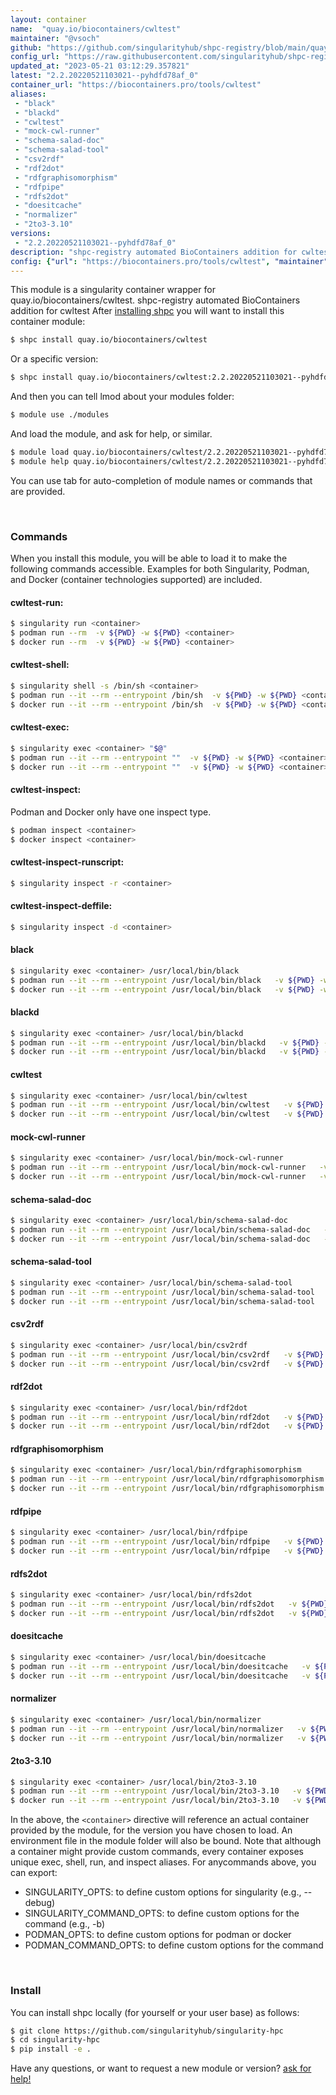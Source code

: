 ```yaml
---
layout: container
name:  "quay.io/biocontainers/cwltest"
maintainer: "@vsoch"
github: "https://github.com/singularityhub/shpc-registry/blob/main/quay.io/biocontainers/cwltest/container.yaml"
config_url: "https://raw.githubusercontent.com/singularityhub/shpc-registry/main/quay.io/biocontainers/cwltest/container.yaml"
updated_at: "2023-05-21 03:12:29.357821"
latest: "2.2.20220521103021--pyhdfd78af_0"
container_url: "https://biocontainers.pro/tools/cwltest"
aliases:
 - "black"
 - "blackd"
 - "cwltest"
 - "mock-cwl-runner"
 - "schema-salad-doc"
 - "schema-salad-tool"
 - "csv2rdf"
 - "rdf2dot"
 - "rdfgraphisomorphism"
 - "rdfpipe"
 - "rdfs2dot"
 - "doesitcache"
 - "normalizer"
 - "2to3-3.10"
versions:
 - "2.2.20220521103021--pyhdfd78af_0"
description: "shpc-registry automated BioContainers addition for cwltest"
config: {"url": "https://biocontainers.pro/tools/cwltest", "maintainer": "@vsoch", "description": "shpc-registry automated BioContainers addition for cwltest", "latest": {"2.2.20220521103021--pyhdfd78af_0": "sha256:3d4b506dfd348f63359e5e772f8e3aa5feb30c60c11b3fa4c5893e1055c01b0a"}, "tags": {"2.2.20220521103021--pyhdfd78af_0": "sha256:3d4b506dfd348f63359e5e772f8e3aa5feb30c60c11b3fa4c5893e1055c01b0a"}, "docker": "quay.io/biocontainers/cwltest", "aliases": {"black": "/usr/local/bin/black", "blackd": "/usr/local/bin/blackd", "cwltest": "/usr/local/bin/cwltest", "mock-cwl-runner": "/usr/local/bin/mock-cwl-runner", "schema-salad-doc": "/usr/local/bin/schema-salad-doc", "schema-salad-tool": "/usr/local/bin/schema-salad-tool", "csv2rdf": "/usr/local/bin/csv2rdf", "rdf2dot": "/usr/local/bin/rdf2dot", "rdfgraphisomorphism": "/usr/local/bin/rdfgraphisomorphism", "rdfpipe": "/usr/local/bin/rdfpipe", "rdfs2dot": "/usr/local/bin/rdfs2dot", "doesitcache": "/usr/local/bin/doesitcache", "normalizer": "/usr/local/bin/normalizer", "2to3-3.10": "/usr/local/bin/2to3-3.10"}}
---
```


This module is a singularity container wrapper for quay.io/biocontainers/cwltest.
shpc-registry automated BioContainers addition for cwltest
After [installing shpc](#install) you will want to install this container module:


```bash
$ shpc install quay.io/biocontainers/cwltest
```

Or a specific version:

```bash
$ shpc install quay.io/biocontainers/cwltest:2.2.20220521103021--pyhdfd78af_0
```

And then you can tell lmod about your modules folder:

```bash
$ module use ./modules
```

And load the module, and ask for help, or similar.

```bash
$ module load quay.io/biocontainers/cwltest/2.2.20220521103021--pyhdfd78af_0
$ module help quay.io/biocontainers/cwltest/2.2.20220521103021--pyhdfd78af_0
```

You can use tab for auto-completion of module names or commands that are provided.

<br>

### Commands

When you install this module, you will be able to load it to make the following commands accessible.
Examples for both Singularity, Podman, and Docker (container technologies supported) are included.

#### cwltest-run:

```bash
$ singularity run <container>
$ podman run --rm  -v ${PWD} -w ${PWD} <container>
$ docker run --rm  -v ${PWD} -w ${PWD} <container>
```

#### cwltest-shell:

```bash
$ singularity shell -s /bin/sh <container>
$ podman run --it --rm --entrypoint /bin/sh  -v ${PWD} -w ${PWD} <container>
$ docker run --it --rm --entrypoint /bin/sh  -v ${PWD} -w ${PWD} <container>
```

#### cwltest-exec:

```bash
$ singularity exec <container> "$@"
$ podman run --it --rm --entrypoint ""  -v ${PWD} -w ${PWD} <container> "$@"
$ docker run --it --rm --entrypoint ""  -v ${PWD} -w ${PWD} <container> "$@"
```

#### cwltest-inspect:

Podman and Docker only have one inspect type.

```bash
$ podman inspect <container>
$ docker inspect <container>
```

#### cwltest-inspect-runscript:

```bash
$ singularity inspect -r <container>
```

#### cwltest-inspect-deffile:

```bash
$ singularity inspect -d <container>
```


#### black

```bash
$ singularity exec <container> /usr/local/bin/black
$ podman run --it --rm --entrypoint /usr/local/bin/black   -v ${PWD} -w ${PWD} <container> -c " $@"
$ docker run --it --rm --entrypoint /usr/local/bin/black   -v ${PWD} -w ${PWD} <container> -c " $@"
```


#### blackd

```bash
$ singularity exec <container> /usr/local/bin/blackd
$ podman run --it --rm --entrypoint /usr/local/bin/blackd   -v ${PWD} -w ${PWD} <container> -c " $@"
$ docker run --it --rm --entrypoint /usr/local/bin/blackd   -v ${PWD} -w ${PWD} <container> -c " $@"
```


#### cwltest

```bash
$ singularity exec <container> /usr/local/bin/cwltest
$ podman run --it --rm --entrypoint /usr/local/bin/cwltest   -v ${PWD} -w ${PWD} <container> -c " $@"
$ docker run --it --rm --entrypoint /usr/local/bin/cwltest   -v ${PWD} -w ${PWD} <container> -c " $@"
```


#### mock-cwl-runner

```bash
$ singularity exec <container> /usr/local/bin/mock-cwl-runner
$ podman run --it --rm --entrypoint /usr/local/bin/mock-cwl-runner   -v ${PWD} -w ${PWD} <container> -c " $@"
$ docker run --it --rm --entrypoint /usr/local/bin/mock-cwl-runner   -v ${PWD} -w ${PWD} <container> -c " $@"
```


#### schema-salad-doc

```bash
$ singularity exec <container> /usr/local/bin/schema-salad-doc
$ podman run --it --rm --entrypoint /usr/local/bin/schema-salad-doc   -v ${PWD} -w ${PWD} <container> -c " $@"
$ docker run --it --rm --entrypoint /usr/local/bin/schema-salad-doc   -v ${PWD} -w ${PWD} <container> -c " $@"
```


#### schema-salad-tool

```bash
$ singularity exec <container> /usr/local/bin/schema-salad-tool
$ podman run --it --rm --entrypoint /usr/local/bin/schema-salad-tool   -v ${PWD} -w ${PWD} <container> -c " $@"
$ docker run --it --rm --entrypoint /usr/local/bin/schema-salad-tool   -v ${PWD} -w ${PWD} <container> -c " $@"
```


#### csv2rdf

```bash
$ singularity exec <container> /usr/local/bin/csv2rdf
$ podman run --it --rm --entrypoint /usr/local/bin/csv2rdf   -v ${PWD} -w ${PWD} <container> -c " $@"
$ docker run --it --rm --entrypoint /usr/local/bin/csv2rdf   -v ${PWD} -w ${PWD} <container> -c " $@"
```


#### rdf2dot

```bash
$ singularity exec <container> /usr/local/bin/rdf2dot
$ podman run --it --rm --entrypoint /usr/local/bin/rdf2dot   -v ${PWD} -w ${PWD} <container> -c " $@"
$ docker run --it --rm --entrypoint /usr/local/bin/rdf2dot   -v ${PWD} -w ${PWD} <container> -c " $@"
```


#### rdfgraphisomorphism

```bash
$ singularity exec <container> /usr/local/bin/rdfgraphisomorphism
$ podman run --it --rm --entrypoint /usr/local/bin/rdfgraphisomorphism   -v ${PWD} -w ${PWD} <container> -c " $@"
$ docker run --it --rm --entrypoint /usr/local/bin/rdfgraphisomorphism   -v ${PWD} -w ${PWD} <container> -c " $@"
```


#### rdfpipe

```bash
$ singularity exec <container> /usr/local/bin/rdfpipe
$ podman run --it --rm --entrypoint /usr/local/bin/rdfpipe   -v ${PWD} -w ${PWD} <container> -c " $@"
$ docker run --it --rm --entrypoint /usr/local/bin/rdfpipe   -v ${PWD} -w ${PWD} <container> -c " $@"
```


#### rdfs2dot

```bash
$ singularity exec <container> /usr/local/bin/rdfs2dot
$ podman run --it --rm --entrypoint /usr/local/bin/rdfs2dot   -v ${PWD} -w ${PWD} <container> -c " $@"
$ docker run --it --rm --entrypoint /usr/local/bin/rdfs2dot   -v ${PWD} -w ${PWD} <container> -c " $@"
```


#### doesitcache

```bash
$ singularity exec <container> /usr/local/bin/doesitcache
$ podman run --it --rm --entrypoint /usr/local/bin/doesitcache   -v ${PWD} -w ${PWD} <container> -c " $@"
$ docker run --it --rm --entrypoint /usr/local/bin/doesitcache   -v ${PWD} -w ${PWD} <container> -c " $@"
```


#### normalizer

```bash
$ singularity exec <container> /usr/local/bin/normalizer
$ podman run --it --rm --entrypoint /usr/local/bin/normalizer   -v ${PWD} -w ${PWD} <container> -c " $@"
$ docker run --it --rm --entrypoint /usr/local/bin/normalizer   -v ${PWD} -w ${PWD} <container> -c " $@"
```


#### 2to3-3.10

```bash
$ singularity exec <container> /usr/local/bin/2to3-3.10
$ podman run --it --rm --entrypoint /usr/local/bin/2to3-3.10   -v ${PWD} -w ${PWD} <container> -c " $@"
$ docker run --it --rm --entrypoint /usr/local/bin/2to3-3.10   -v ${PWD} -w ${PWD} <container> -c " $@"
```



In the above, the `<container>` directive will reference an actual container provided
by the module, for the version you have chosen to load. An environment file in the
module folder will also be bound. Note that although a container
might provide custom commands, every container exposes unique exec, shell, run, and
inspect aliases. For anycommands above, you can export:

 - SINGULARITY_OPTS: to define custom options for singularity (e.g., --debug)
 - SINGULARITY_COMMAND_OPTS: to define custom options for the command (e.g., -b)
 - PODMAN_OPTS: to define custom options for podman or docker
 - PODMAN_COMMAND_OPTS: to define custom options for the command

<br>

### Install

You can install shpc locally (for yourself or your user base) as follows:

```bash
$ git clone https://github.com/singularityhub/singularity-hpc
$ cd singularity-hpc
$ pip install -e .
```

Have any questions, or want to request a new module or version? [ask for help!](https://github.com/singularityhub/singularity-hpc/issues)